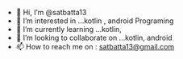 - 👋 Hi, I’m @satbatta13
- 👀 I’m interested in ...kotlin , android Programing
- 🌱 I’m currently learning ...kotlin,
- 💞️ I’m looking to collaborate on ...kotlin, android
- 📫 How to reach me on : satbatta13@gmail.com

<!---
satbatta13/satbatta13 is a ✨ special ✨ repository because its `README.md` (this file) appears on your GitHub profile.
You can click the Preview link to take a look at your changes.
--->
